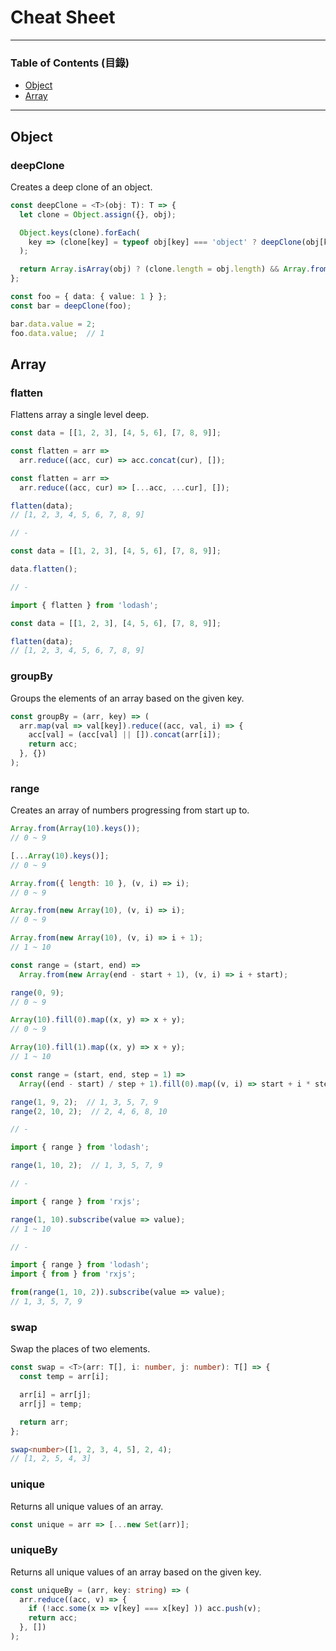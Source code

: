 # Cheat Sheet

***

### Table of Contents (目錄)

* [Object](#object)
* [Array](#array)

***

## Object

### deepClone

Creates a deep clone of an object.

```ts
const deepClone = <T>(obj: T): T => {
  let clone = Object.assign({}, obj);

  Object.keys(clone).forEach(
    key => (clone[key] = typeof obj[key] === 'object' ? deepClone(obj[key]) : obj[key])
  );

  return Array.isArray(obj) ? (clone.length = obj.length) && Array.from(clone) : clone;
};

const foo = { data: { value: 1 } };
const bar = deepClone(foo);

bar.data.value = 2;
foo.data.value;  // 1
```

## Array

### flatten

Flattens array a single level deep.

```js
const data = [[1, 2, 3], [4, 5, 6], [7, 8, 9]];

const flatten = arr =>
  arr.reduce((acc, cur) => acc.concat(cur), []);

const flatten = arr =>
  arr.reduce((acc, cur) => [...acc, ...cur], []);

flatten(data);
// [1, 2, 3, 4, 5, 6, 7, 8, 9]

// -

const data = [[1, 2, 3], [4, 5, 6], [7, 8, 9]];

data.flatten();

// -

import { flatten } from 'lodash';

const data = [[1, 2, 3], [4, 5, 6], [7, 8, 9]];

flatten(data);
// [1, 2, 3, 4, 5, 6, 7, 8, 9]
```

### groupBy

Groups the elements of an array based on the given key.

```ts
const groupBy = (arr, key) => (
  arr.map(val => val[key]).reduce((acc, val, i) => {
    acc[val] = (acc[val] || []).concat(arr[i]);
    return acc;
  }, {})
);
```

### range

Creates an array of numbers progressing from start up to.

```js
Array.from(Array(10).keys());
// 0 ~ 9

[...Array(10).keys()];
// 0 ~ 9

Array.from({ length: 10 }, (v, i) => i);
// 0 ~ 9

Array.from(new Array(10), (v, i) => i);
// 0 ~ 9

Array.from(new Array(10), (v, i) => i + 1);
// 1 ~ 10

const range = (start, end) =>
  Array.from(new Array(end - start + 1), (v, i) => i + start);

range(0, 9);
// 0 ~ 9

Array(10).fill(0).map((x, y) => x + y);
// 0 ~ 9

Array(10).fill(1).map((x, y) => x + y);
// 1 ~ 10

const range = (start, end, step = 1) =>
  Array((end - start) / step + 1).fill(0).map((v, i) => start + i * step);

range(1, 9, 2);  // 1, 3, 5, 7, 9
range(2, 10, 2);  // 2, 4, 6, 8, 10

// -

import { range } from 'lodash';

range(1, 10, 2);  // 1, 3, 5, 7, 9

// -

import { range } from 'rxjs';

range(1, 10).subscribe(value => value);
// 1 ~ 10

// -

import { range } from 'lodash';
import { from } from 'rxjs';

from(range(1, 10, 2)).subscribe(value => value);
// 1, 3, 5, 7, 9
```

### swap

Swap the places of two elements.

```ts
const swap = <T>(arr: T[], i: number, j: number): T[] => {
  const temp = arr[i];

  arr[i] = arr[j];
  arr[j] = temp;

  return arr;
};

swap<number>([1, 2, 3, 4, 5], 2, 4);
// [1, 2, 5, 4, 3]
```

### unique

Returns all unique values of an array.

```ts
const unique = arr => [...new Set(arr)];
```

### uniqueBy

Returns all unique values of an array based on the given key.

```ts
const uniqueBy = (arr, key: string) => (
  arr.reduce((acc, v) => {
    if (!acc.some(x => v[key] === x[key] )) acc.push(v);
    return acc;
  }, [])
);
```
